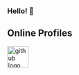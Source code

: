 ### Hello! 👋

## Online Profiles

<div align='left' style="display: flex; justify-content: space-between;">
	<a href='https://github.com/ogii'>
	<img src="https://github.githubassets.com/images/modules/logos_page/GitHub-Mark.png" style="width: 50px !important;" alt="github logo"/>
	</a>
	</br>
	<a href="https://www.linkedin.com/in/aaron-clark1/">
       <svg viewBox="0 50 512 512" >
        <path fill="#828282" d="M150.65,100.682c0,27.992-22.508,50.683-50.273,50.683c-27.765,0-50.273-22.691-50.273-50.683
        C50.104,72.691,72.612,50,100.377,50C128.143,50,150.65,72.691,150.65,100.682z M143.294,187.333H58.277V462h85.017V187.333z
        M279.195,187.333h-81.541V462h81.541c0,0,0-101.877,0-144.181c0-38.624,17.779-61.615,51.807-61.615
        c31.268,0,46.289,22.071,46.289,61.615c0,39.545,0,144.181,0,144.181h84.605c0,0,0-100.344,0-173.915
        s-41.689-109.131-99.934-109.131s-82.768,45.369-82.768,45.369V187.333z"/>
      </svg>
	</a>
</div>
